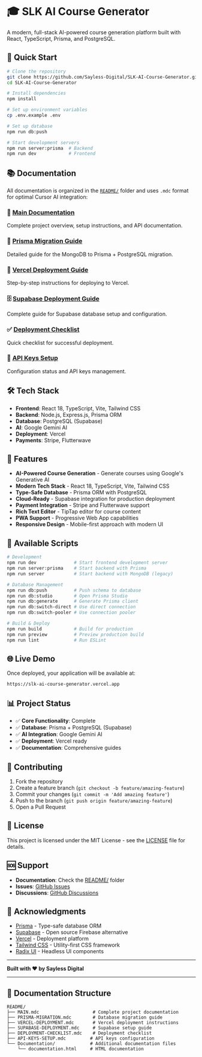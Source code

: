 # 🎓 SLK AI Course Generator

A modern, full-stack AI-powered course generation platform built with React, TypeScript, Prisma, and PostgreSQL.

## 🚀 Quick Start

```bash
# Clone the repository
git clone https://github.com/Sayless-Digital/SLK-AI-Course-Generator.git
cd SLK-AI-Course-Generator

# Install dependencies
npm install

# Set up environment variables
cp .env.example .env

# Set up database
npm run db:push

# Start development servers
npm run server:prisma  # Backend
npm run dev            # Frontend
```

## 📚 Documentation

All documentation is organized in the [`README/`](./README/) folder and uses `.mdc` format for optimal Cursor AI integration:

### **📖 [Main Documentation](./README/MAIN.mdc)**
Complete project overview, setup instructions, and API documentation.

### **🔄 [Prisma Migration Guide](./README/PRISMA-MIGRATION.mdc)**
Detailed guide for the MongoDB to Prisma + PostgreSQL migration.

### **🚀 [Vercel Deployment Guide](./README/VERCEL-DEPLOYMENT.mdc)**
Step-by-step instructions for deploying to Vercel.

### **🗄️ [Supabase Deployment Guide](./README/SUPABASE-DEPLOYMENT.mdc)**
Complete guide for Supabase database setup and configuration.

### **✅ [Deployment Checklist](./README/DEPLOYMENT-CHECKLIST.mdc)**
Quick checklist for successful deployment.

### **🔑 [API Keys Setup](./README/API-KEYS-SETUP.mdc)**
Configuration status and API keys management.

## 🛠️ Tech Stack

- **Frontend**: React 18, TypeScript, Vite, Tailwind CSS
- **Backend**: Node.js, Express.js, Prisma ORM
- **Database**: PostgreSQL (Supabase)
- **AI**: Google Gemini AI
- **Deployment**: Vercel
- **Payments**: Stripe, Flutterwave

## 🌟 Features

- **AI-Powered Course Generation** - Generate courses using Google's Generative AI
- **Modern Tech Stack** - React 18, TypeScript, Vite, Tailwind CSS
- **Type-Safe Database** - Prisma ORM with PostgreSQL
- **Cloud-Ready** - Supabase integration for production deployment
- **Payment Integration** - Stripe and Flutterwave support
- **Rich Text Editor** - TipTap editor for course content
- **PWA Support** - Progressive Web App capabilities
- **Responsive Design** - Mobile-first approach with modern UI

## 🚀 Available Scripts

```bash
# Development
npm run dev              # Start frontend development server
npm run server:prisma    # Start backend with Prisma
npm run server           # Start backend with MongoDB (legacy)

# Database Management
npm run db:push          # Push schema to database
npm run db:studio        # Open Prisma Studio
npm run db:generate      # Generate Prisma client
npm run db:switch-direct # Use direct connection
npm run db:switch-pooler # Use connection pooler

# Build & Deploy
npm run build            # Build for production
npm run preview          # Preview production build
npm run lint             # Run ESLint
```

## 🌐 Live Demo

Once deployed, your application will be available at:
```
https://slk-ai-course-generator.vercel.app
```

## 📊 Project Status

- ✅ **Core Functionality**: Complete
- ✅ **Database**: Prisma + PostgreSQL (Supabase)
- ✅ **AI Integration**: Google Gemini AI
- ✅ **Deployment**: Vercel ready
- ✅ **Documentation**: Comprehensive guides

## 🤝 Contributing

1. Fork the repository
2. Create a feature branch (`git checkout -b feature/amazing-feature`)
3. Commit your changes (`git commit -m 'Add amazing feature'`)
4. Push to the branch (`git push origin feature/amazing-feature`)
5. Open a Pull Request

## 📝 License

This project is licensed under the MIT License - see the [LICENSE](LICENSE) file for details.

## 🆘 Support

- **Documentation**: Check the [README/](./README/) folder
- **Issues**: [GitHub Issues](https://github.com/Sayless-Digital/SLK-AI-Course-Generator/issues)
- **Discussions**: [GitHub Discussions](https://github.com/Sayless-Digital/SLK-AI-Course-Generator/discussions)

## 🙏 Acknowledgments

- [Prisma](https://www.prisma.io/) - Type-safe database ORM
- [Supabase](https://supabase.com/) - Open source Firebase alternative
- [Vercel](https://vercel.com/) - Deployment platform
- [Tailwind CSS](https://tailwindcss.com/) - Utility-first CSS framework
- [Radix UI](https://www.radix-ui.com/) - Headless UI components

---

**Built with ❤️ by Sayless Digital**

---

## 📁 Documentation Structure

```
README/
├── MAIN.mdc                    # Complete project documentation
├── PRISMA-MIGRATION.mdc        # Database migration guide
├── VERCEL-DEPLOYMENT.mdc       # Vercel deployment instructions
├── SUPABASE-DEPLOYMENT.mdc     # Supabase setup guide
├── DEPLOYMENT-CHECKLIST.mdc    # Deployment checklist
├── API-KEYS-SETUP.mdc         # API keys configuration
└── Documentation/             # Additional documentation files
    └── documentation.html     # HTML documentation
``` 
